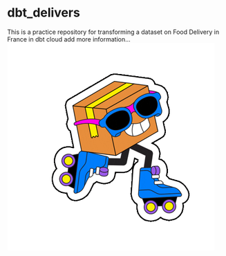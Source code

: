 # dbt_delivers
This is a practice repository for transforming a dataset on Food Delivery in France in dbt cloud
add more information...
![alt text](image-1.png)
